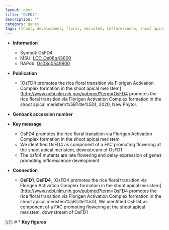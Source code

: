 ```yaml
---
layout: post
title: "OsFD4"
description: ""
category: genes
tags: [shoot, development, floral, meristem, inflorescence, shoot apical meristem, flowering]
---
```


* **Information**  
    + Symbol: OsFD4  
    + MSU: [LOC_Os08g43600](http://rice.uga.edu/cgi-bin/ORF_infopage.cgi?orf=LOC_Os08g43600)  
    + RAPdb: [Os08g0549600](http://rapdb.dna.affrc.go.jp/viewer/gbrowse_details/irgsp1?name=Os08g0549600)  

* **Publication**  
    + [OsFD4 promotes the rice floral transition via Florigen Activation Complex formation in the shoot apical meristem](http://www.ncbi.nlm.nih.gov/pubmed?term=OsFD4 promotes the rice floral transition via Florigen Activation Complex formation in the shoot apical meristem%5BTitle%5D), 2020, New Phytol.

* **Genbank accession number**  

* **Key message**  
    + OsFD4 promotes the rice floral transition via Florigen Activation Complex formation in the shoot apical meristem
    + We identified OsFD4 as component of a FAC promoting flowering at the shoot apical meristem, downstream of OsFD1
    + The osfd4 mutants are late flowering and delay expression of genes promoting inflorescence development

* **Connection**  
    + __OsFD1__, __OsFD4__, [OsFD4 promotes the rice floral transition via Florigen Activation Complex formation in the shoot apical meristem](http://www.ncbi.nlm.nih.gov/pubmed?term=OsFD4 promotes the rice floral transition via Florigen Activation Complex formation in the shoot apical meristem%5BTitle%5D),  We identified OsFD4 as component of a FAC promoting flowering at the shoot apical meristem, downstream of OsFD1

[//]: # * **Key figures**  


